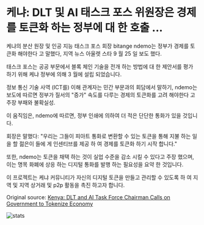 # 케냐: DLT 및 AI 태스크 포스 위원장은 경제를 토큰화 하는 정부에 대 한 호출 ...

케냐의 분산 원장 및 인공 지능 태스크 포스 회장 bitange ndemo는 정부가 경제를 토큰화 해야한다 고 말했다, 지역 뉴스 아울렛 스타 9 월 25 일 보도 했다.

태스크 포스는 공공 부문에서 블록 체인 기술을 전개 하는 방법에 대 한 제안서를 평가 하기 위해 케냐 정부에 의해 3 월에 설립 되었습니다.

정보 통신 기술 사역 (ICT를) 이해 관계자는 민간 부문과의 회담에서 말하기, ndemo는 보도에 따르면 정부가 질서의 "증가" 속도를 다루는 경제의 토큰화를 고려 해야한다 고 주장 부패와 불확실성.

이 움직임은, ndemo에 따르면, 정부 인쇄에 의하여 더 적은 단단한 통화가 있을 것입니다.

회장은 말했다: "우리는 그들이 피아트 통화로 변환할 수 있는 토큰을 통해 지불 하는 일을 할 젊은이 들에 게 인센티브를 제공 하 여 경제를 토큰화 하기 시작 합니다."

또한, ndemo는 토큰을 채택 하는 것이 실업 수준을 감소 시킬 수 있다고 주장 했으며,이는 명목 화폐에 상응 하는 디지털 통화를 발행 하는 필요성을 요약 한 것입니다.

이 프로젝트는 케냐 커뮤니티가 자신의 디지털 토큰을 만들고 관리할 수 있도록 하 여 지역 및 지역 상거래 및 p2p 활동을 촉진 하고자 합니다.

Original source: [Kenya: DLT and AI Task Force Chairman Calls on Government to Tokenize Economy](https://cointelegraph.com/news/kenya-dlt-and-ai-task-force-chairman-calls-on-government-to-tokenize-economy)

![stats](https://c.statcounter.com/11760860/0/a89fa40b/1/ "stats")